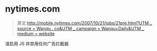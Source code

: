 # nytimes.com

> 原文:[http://mobile.nytimes.com/2007/10/21/jobs/21pre.html?UTM _ source = Wanqu . co&UTM _ campaign = Wanqu+Daily&UTM _ medium = website](http://mobile.nytimes.com/2007/10/21/jobs/21pre.html?utm_source=wanqu.co&utm_campaign=Wanqu+Daily&utm_medium=website)

请启用 JS 并禁用任何广告拦截器